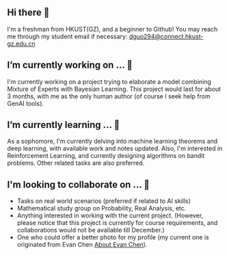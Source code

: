 ## Hi there 👋

<!--
**Pseudonymous-gdy/Pseudonymous-gdy** is a ✨ _special_ ✨ repository because its `README.md` (this file) appears on your GitHub profile.

Here are some ideas to get you started:

- 🔭 I’m currently working on ...
- 🌱 I’m currently learning ...
- 👯 I’m looking to collaborate on ...
- 🤔 I’m looking for help with ...
- 💬 Ask me about ...
- 📫 How to reach me: ...
- 😄 Pronouns: ...
- ⚡ Fun fact: ...
-->
I'm a freshman from HKUST(GZ), and a beginner to Github! You may reach me through my student email if necessary:
dguo294@connect.hkust-gz.edu.cn

## I’m currently working on ... 🔭
I'm currently working on a project trying to elaborate a model combining Mixture of Experts with Bayesian Learning. This project would last for about 3 months, with me as the only human author (of course I seek help from GenAI tools).

## I’m currently learning ... 🌱
As a sophomore, I'm currently delving into machine learning theorems and deep learning, with available work and notes updated.
Also, I'm interested in Reinforcement Learning, and currently designing algorithms on bandit problems. Other related tasks are also preferred.

## I'm looking to collaborate on ... 👯
- Tasks on real world scenarios (preferred if related to AI skills)
- Mathematical study group on Probability, Real Analysis, etc.
- Anything interested in working with the current project. (However, please notice that this project is currently for course requirements, and collaborations would not be available till December.)
- One who could offer a better photo for my profile (my current one is originated from Evan Chen [About Evan Chen](https://web.evanchen.cc/)).
